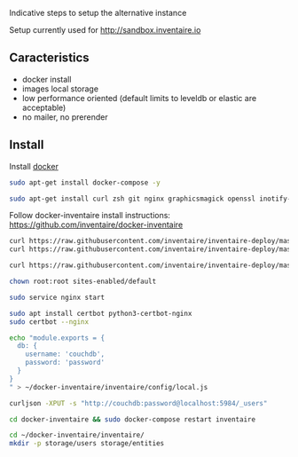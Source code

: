 Indicative steps to setup the alternative instance

Setup currently used for http://sandbox.inventaire.io

## Caracteristics

- docker install
- images local storage
- low performance oriented (default limits to leveldb or elastic are acceptable)
- no mailer, no prerender

## Install

Install [docker](https://docs.docker.com/engine/install/ubuntu/)

```sh
sudo apt-get install docker-compose -y

sudo apt-get install curl zsh git nginx graphicsmagick openssl inotify-tools software-properties-common fail2ban -y
```

Follow docker-inventaire install instructions: https://github.com/inventaire/docker-inventaire
```sh
curl https://raw.githubusercontent.com/inventaire/inventaire-deploy/master/aliases > ~/.aliases
curl https://raw.githubusercontent.com/inventaire/inventaire-deploy/master/zshrc > ~/.zshrc

curl https://raw.githubusercontent.com/inventaire/inventaire-deploy/master/nginx/inventaire.sandbox.nginx > /etc/nginx/sites-enabled/default

chown root:root sites-enabled/default

sudo service nginx start

sudo apt install certbot python3-certbot-nginx
sudo certbot --nginx

echo "module.exports = {
  db: {
    username: 'couchdb',
    password: 'password'
  }
}
" > ~/docker-inventaire/inventaire/config/local.js

curljson -XPUT -s "http://couchdb:password@localhost:5984/_users"

cd docker-inventaire && sudo docker-compose restart inventaire

cd ~/docker-inventaire/inventaire/
mkdir -p storage/users storage/entities
```